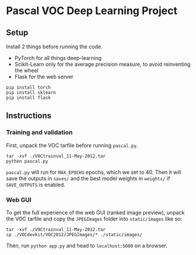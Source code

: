 # Pascal VOC Deep Learning Project

## Setup

Install 2 things before running the code.

-   PyTorch for all things deep-learning
-   Scikit-Learn only for the average precision measure, to avoid reinventing
        the wheel
-   Flask for the web server

```
pip install torch
pip install sklearn
pip install flask
```

## Instructions

### Training and validation

First, unpack the VOC tarfile before running `pascal.py`.

```
tar -xvf ./VOCtrainval_11-May-2012.tar
python pascal.py
```

`pascal.py` will run for `MAX_EPOCHS` epochs, which we set to 40.
Then it will save the outputs in `saves/` and the
best model weights in `weights/` if `SAVE_OUTPUTS` is enabled.

### Web GUI

To get the full experience of the web GUI (ranked image preview),
unpack the VOC tarfile and copy the `JPEGImages` folder into `static/images`
like so:

```
tar -xvf ./VOCtrainval_11-May-2012.tar
cp ./VOCdevkit/VOC2012/JPEGImages/* ./static/images/
```

Then, run `python app.py` and head to `localhost:5000` on a browser.

